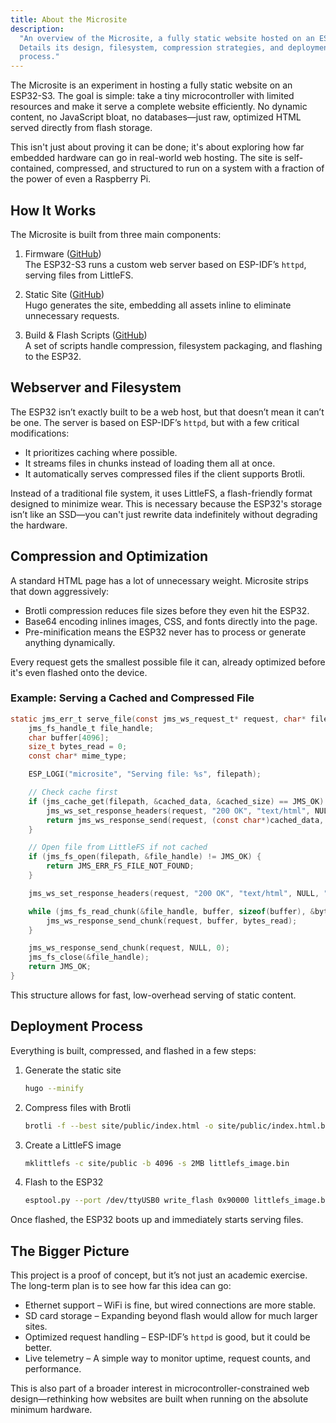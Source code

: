 ```yaml
---
title: About the Microsite
description:
  "An overview of the Microsite, a fully static website hosted on an ESP32-S3.
  Details its design, filesystem, compression strategies, and deployment
  process."
---
```


The Microsite is an experiment in hosting a fully static website on an ESP32-S3.
The goal is simple: take a tiny microcontroller with limited resources and make
it serve a complete website efficiently. No dynamic content, no JavaScript
bloat, no databases—just raw, optimized HTML served directly from flash storage.

This isn't just about proving it can be done; it's about exploring how far
embedded hardware can go in real-world web hosting. The site is self-contained,
compressed, and structured to run on a system with a fraction of the power of
even a Raspberry Pi.

## How It Works

The Microsite is built from three main components:

1. Firmware
   ([GitHub](https://github.com/averagewagon/microsite/tree/main/micro))  
   The ESP32-S3 runs a custom web server based on ESP-IDF’s `httpd`, serving
   files from LittleFS.

2. Static Site
   ([GitHub](https://github.com/averagewagon/microsite/tree/main/site))  
   Hugo generates the site, embedding all assets inline to eliminate unnecessary
   requests.

3. Build & Flash Scripts
   ([GitHub](https://github.com/averagewagon/microsite/tree/main/scripts))  
   A set of scripts handle compression, filesystem packaging, and flashing to
   the ESP32.

## Webserver and Filesystem

The ESP32 isn’t exactly built to be a web host, but that doesn’t mean it can’t
be one. The server is based on ESP-IDF’s `httpd`, but with a few critical
modifications:

- It prioritizes caching where possible.
- It streams files in chunks instead of loading them all at once.
- It automatically serves compressed files if the client supports Brotli.

Instead of a traditional file system, it uses LittleFS, a flash-friendly format
designed to minimize wear. This is necessary because the ESP32's storage isn’t
like an SSD—you can't just rewrite data indefinitely without degrading the
hardware.

## Compression and Optimization

A standard HTML page has a lot of unnecessary weight. Microsite strips that down
aggressively:

- Brotli compression reduces file sizes before they even hit the ESP32.
- Base64 encoding inlines images, CSS, and fonts directly into the page.
- Pre-minification means the ESP32 never has to process or generate anything
  dynamically.

Every request gets the smallest possible file it can, already optimized before
it's even flashed onto the device.

### Example: Serving a Cached and Compressed File

```c
static jms_err_t serve_file(const jms_ws_request_t* request, char* filepath) {
    jms_fs_handle_t file_handle;
    char buffer[4096];
    size_t bytes_read = 0;
    const char* mime_type;

    ESP_LOGI("microsite", "Serving file: %s", filepath);

    // Check cache first
    if (jms_cache_get(filepath, &cached_data, &cached_size) == JMS_OK) {
        jms_ws_set_response_headers(request, "200 OK", "text/html", NULL, "max-age=86400");
        return jms_ws_response_send(request, (const char*)cached_data, cached_size);
    }

    // Open file from LittleFS if not cached
    if (jms_fs_open(filepath, &file_handle) != JMS_OK) {
        return JMS_ERR_FS_FILE_NOT_FOUND;
    }

    jms_ws_set_response_headers(request, "200 OK", "text/html", NULL, "max-age=86400");

    while (jms_fs_read_chunk(&file_handle, buffer, sizeof(buffer), &bytes_read) == JMS_OK && bytes_read > 0) {
        jms_ws_response_send_chunk(request, buffer, bytes_read);
    }

    jms_ws_response_send_chunk(request, NULL, 0);
    jms_fs_close(&file_handle);
    return JMS_OK;
}
```

This structure allows for fast, low-overhead serving of static content.

## Deployment Process

Everything is built, compressed, and flashed in a few steps:

1. Generate the static site
   ```sh
   hugo --minify
   ```
2. Compress files with Brotli
   ```sh
   brotli -f --best site/public/index.html -o site/public/index.html.br
   ```
3. Create a LittleFS image
   ```sh
   mklittlefs -c site/public -b 4096 -s 2MB littlefs_image.bin
   ```
4. Flash to the ESP32
   ```sh
   esptool.py --port /dev/ttyUSB0 write_flash 0x90000 littlefs_image.bin
   ```

Once flashed, the ESP32 boots up and immediately starts serving files.

## The Bigger Picture

This project is a proof of concept, but it’s not just an academic exercise. The
long-term plan is to see how far this idea can go:

- Ethernet support – WiFi is fine, but wired connections are more stable.
- SD card storage – Expanding beyond flash would allow for much larger sites.
- Optimized request handling – ESP-IDF’s `httpd` is good, but it could be
  better.
- Live telemetry – A simple way to monitor uptime, request counts, and
  performance.

This is also part of a broader interest in microcontroller-constrained web
design—rethinking how websites are built when running on the absolute minimum
hardware.
